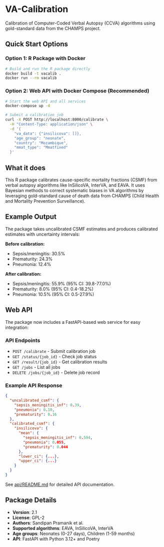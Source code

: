# VA-Calibration

Calibration of Computer-Coded Verbal Autopsy (CCVA) algorithms using gold-standard data from the CHAMPS project.

## Quick Start Options

### Option 1: R Package with Docker
```bash
# Build and run the R package directly
docker build -t vacalib .
docker run --rm vacalib
```

### Option 2: Web API with Docker Compose (Recommended)
```bash
# Start the web API and all services
docker-compose up -d

# Submit a calibration job
curl -X POST http://localhost:8000/calibrate \
  -H "Content-Type: application/json" \
  -d '{
    "va_data": {"insilicova": []},
    "age_group": "neonate",
    "country": "Mozambique",
    "mmat_type": "Mmatfixed"
  }'
```

## What it does

This R package calibrates cause-specific mortality fractions (CSMF) from verbal autopsy algorithms like InSilicoVA, InterVA, and EAVA. It uses Bayesian methods to correct systematic biases in VA algorithms by leveraging gold-standard cause of death data from CHAMPS (Child Health and Mortality Prevention Surveillance).

## Example Output

The package takes uncalibrated CSMF estimates and produces calibrated estimates with uncertainty intervals:

**Before calibration:**
- Sepsis/meningitis: 30.5%
- Prematurity: 24.3%
- Pneumonia: 12.4%

**After calibration:**
- Sepsis/meningitis: 55.9% (95% CI: 39.8-77.0%)
- Prematurity: 8.0% (95% CI: 0.4-18.2%)
- Pneumonia: 10.5% (95% CI: 0.5-27.9%)

## Web API

The package now includes a FastAPI-based web service for easy integration:

### API Endpoints
- `POST /calibrate` - Submit calibration job
- `GET /status/{job_id}` - Check job status
- `GET /result/{job_id}` - Get calibration results
- `GET /jobs` - List all jobs
- `DELETE /jobs/{job_id}` - Delete job record

### Example API Response
```json
{
  "uncalibrated_csmf": {
    "sepsis_meningitis_inf": 0.39,
    "pneumonia": 0.10,
    "prematurity": 0.16
  },
  "calibrated_csmf": {
    "insilicova": {
      "mean": {
        "sepsis_meningitis_inf": 0.594,
        "pneumonia": 0.055,
        "prematurity": 0.044
      },
      "lower_ci": {...},
      "upper_ci": {...}
    }
  }
}
```

See [api/README.md](api/README.md) for detailed API documentation.

## Package Details

- **Version**: 2.1
- **License**: GPL-2
- **Authors**: Sandipan Pramanik et al.
- **Supported algorithms**: EAVA, InSilicoVA, InterVA
- **Age groups**: Neonates (0-27 days), Children (1-59 months)
- **API**: FastAPI with Python 3.12+ and Poetry